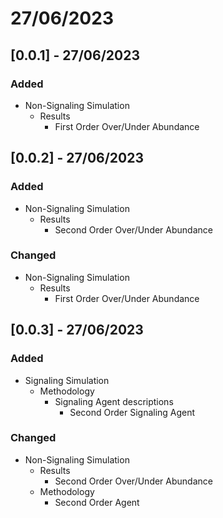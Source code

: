 # 27/06/2023

## [0.0.1] - 27/06/2023

### Added

- Non-Signaling Simulation
    - Results
        - First Order Over/Under Abundance

## [0.0.2] - 27/06/2023

### Added

- Non-Signaling Simulation
    - Results
        - Second Order Over/Under Abundance

### Changed

- Non-Signaling Simulation
    - Results
        - First Order Over/Under Abundance

## [0.0.3] - 27/06/2023

### Added

- Signaling Simulation
    - Methodology
        - Signaling Agent descriptions
            - Second Order Signaling Agent

### Changed

- Non-Signaling Simulation
    - Results
        - Second Order Over/Under Abundance
    - Methodology
        - Second Order Agent
